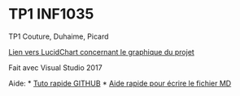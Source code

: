 # TP1 INF1035
TP1 Couture, Duhaime, Picard

[Lien vers LucidChart concernant le graphique du projet](https://www.lucidchart.com/documents/view/be8c522e-3545-4f43-a037-a2e7be977517)

Fait avec Visual Studio 2017

Aide:
	* [Tuto rapide GITHUB](https://developer.mozilla.org/fr/Apprendre/Utiliser_les_pages_GitHub)
	* [Aide rapide pour écrire le fichier MD](https://fr.wikipedia.org/wiki/Markdown)

